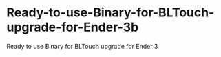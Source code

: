 # Ready-to-use-Binary-for-BLTouch-upgrade-for-Ender-3b
Ready to use Binary for BLTouch upgrade for Ender 3
